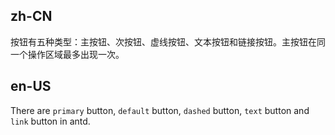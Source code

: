 <!--
 * @Author: DESKTOP-LRKIFMR\UI1 209315540@qq.com
 * @Date: 2023-11-30 17:22:31
 * @LastEditors: DESKTOP-LRKIFMR\UI1 209315540@qq.com
 * @LastEditTime: 2023-11-30 17:22:41
 * @FilePath: \ScreenMediaMobiled:\project\yui\src\components\button\demo\basic.md
 * @Description: 这是默认设置,请设置`customMade`, 打开koroFileHeader查看配置 进行设置: https://github.com/OBKoro1/koro1FileHeader/wiki/%E9%85%8D%E7%BD%AE
-->
## zh-CN

按钮有五种类型：主按钮、次按钮、虚线按钮、文本按钮和链接按钮。主按钮在同一个操作区域最多出现一次。

## en-US

There are `primary` button, `default` button, `dashed` button, `text` button and `link` button in antd.
